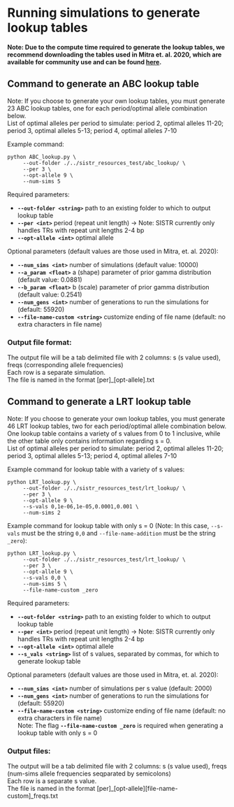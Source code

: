 # Running simulations to generate lookup tables

**Note: Due to the compute time required to generate the lookup tables, we recommend downloading the tables used in Mitra et. al. 2020, which are available for community use and can be found [here](https://drive.google.com/drive/folders/1p_QoSQ7gzs7hVEwfJyhGMT-ELXZcWoA_?usp=sharing).**

## Command to generate an ABC lookup table  
Note: If you choose to generate your own lookup tables, you must generate 23 ABC lookup tables, one for each period/optimal allele combination below.    
List of optimal alleles per period to simulate: period 2, optimal alleles 11-20; period 3, optimal alleles 5-13; period 4, optimal alleles 7-10  

Example command:
```
python ABC_lookup.py \
     --out-folder ./../sistr_resources_test/abc_lookup/ \
     --per 3 \
     --opt-allele 9 \
     --num-sims 5
```

Required parameters:  
* __`--out-folder <string>`__ path to an existing folder to which to output lookup table
* __`--per <int>`__ period (repeat unit length) -> Note: SISTR currently only handles TRs with repeat unit lengths 2-4 bp  
* __`--opt-allele <int>`__ optimal allele   

Optional parameters (default values are those used in Mitra, et. al. 2020):
* __`--num_sims <int>`__ number of simulations  (default value: 10000)
* __`--a_param <float>`__ a (shape) parameter of prior gamma distribution (default value: 0.0881)  
* __`--b_param <float>`__ b (scale) parameter of prior gamma distribution (default value: 0.2541)
* __`--num_gens <int>`__ number of generations to run the simulations for (default: 55920)
* __`--file-name-custom <string>`__ customize ending of file name (default: no extra characters in file name) 

### Output file format:
The output file will be a tab delimited file with 2 columns: s (s value used), freqs (corresponding allele frequencies)  
Each row is a separate simulation.  
The file is named in the format \[per\]_\[opt-allele\].txt  

## Command to generate a LRT lookup table  
Note: If you choose to generate your own lookup tables, you must generate 46 LRT lookup tables, two for each period/optimal allele combination below. One lookup table contains a variety of s values from 0 to 1 inclusive, while the other table only contains information regarding s = 0.  
List of optimal alleles per period to simulate: period 2, optimal alleles 11-20; period 3, optimal alleles 5-13; period 4, optimal alleles 7-10  

Example command for lookup table with a variety of s values:
```
python LRT_lookup.py \
     --out-folder ./../sistr_resources_test/lrt_lookup/ \
     --per 3 \
     --opt-allele 9 \
     --s-vals 0,1e-06,1e-05,0.0001,0.001 \
     --num-sims 2  
```

Example command for lookup table with only s = 0 (Note: In this case, `--s-vals` must be the string `0,0` and `--file-name-addition` must be the string `_zero`):
```
python LRT_lookup.py \
     --out-folder ./../sistr_resources_test/lrt_lookup/ \
     --per 3 \
     --opt-allele 9 \
     --s-vals 0,0 \
     --num-sims 5 \
     --file-name-custom _zero  
```

Required parameters:  
* __`--out-folder <string>`__ path to an existing folder to which to output lookup table
* __`--per <int>`__ period (repeat unit length) -> Note: SISTR currently only handles TRs with repeat unit lengths 2-4 bp  
* __`--opt-allele <int>`__ optimal allele   
* __`--s_vals <string>`__ list of s values, separated by commas, for which to generate lookup table 

Optional parameters (default values are those used in Mitra, et. al. 2020):
* __`--num_sims <int>`__ number of simulations per s value (default: 2000)
* __`--num_gens <int>`__ number of generations to run the simulations for (default: 55920)
* __`--file-name-custom <string>`__ customize ending of file name (default: no extra characters in file name)  
Note: The flag __`--file-name-custom _zero`__ is required when generating a lookup table with only s = 0

### Output files:
The output will be a tab delimited file with 2 columns: s (s value used), freqs (num-sims allele frequencies seqparated by semicolons)  
Each row is a separate s value.  
The file is named in the format \[per\]_\[opt-allele\]\[file-name-custom\]_freqs.txt